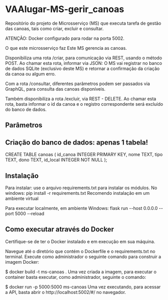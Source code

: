 # VAAlugar-MS-gerir_canoas

Repositório do projeto de Microsserviço (MS) que executa tarefa de gestão das canoas, tais como criar, excluir e consultar.

ATENÇÃO: Docker configurado para rodar na porta 5002.

O que este microsserviço faz
Este MS gerencia as canoas.

Disponibiliza uma rota /criar, para comunicação via REST, usando o método POST. Ao chamar esta rota, informar via JSON: 
O MS vai registrar no banco de dados SQLite (exclusivo deste MS) e retornar a confirmação da criação da canoa ou algum erro.

Com a rota /consultar, diferentes parâmetros podem ser passados via GraphQL, para consulta das canoas disponíveis.

Também disponibiliza a rota /excluir, via REST - DELETE. Ao chamar esta rota, basta informar o id da canoa e o registro correspondente será excluído do banco de dados.

## Parâmetros

## Criação do banco de dados: apenas 1 tabela!
CREATE TABLE canoas (
    id_canoa  INTEGER PRIMARY KEY,
    nome      TEXT,
    tipo      TEXT,
    dono      TEXT,
    id_local  INTEGER NOT NULL
);

## Instalação
Para instalar: use o arquivo requirements.txt para instalar os módulos. No windows: pip install -r requirements.txt Recomendo instalação em um ambiente virtual

Para executar localmente, em ambiente Windows: flask run --host 0.0.0.0 --port 5000 --reload

## Como executar através do Docker
Certifique-se de ter o Docker instalado e em execução em sua máquina.

Navegue até o diretório que contém o Dockerfile e o requirements.txt no terminal. Execute como administrador o seguinte comando para construir a imagem Docker:

$ docker build -t ms-canoas .
Uma vez criada a imagem, para executar o container basta executar, como administrador, seguinte o comando:

$ docker run -p 5000:5000 ms-canoas
Uma vez executando, para acessar a API, basta abrir o http://localhost:5002/#/ no navegador.
